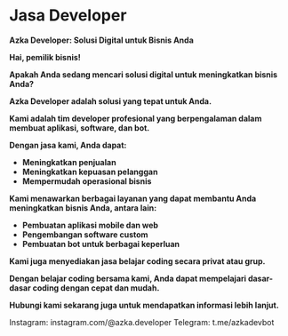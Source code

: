 # Jasa Developer
 
**Azka Developer: Solusi Digital untuk Bisnis Anda**

**Hai, pemilik bisnis!**

**Apakah Anda sedang mencari solusi digital untuk meningkatkan bisnis Anda?**

**Azka Developer adalah solusi yang tepat untuk Anda.**

**Kami adalah tim developer profesional yang berpengalaman dalam membuat aplikasi, software, dan bot.**

**Dengan jasa kami, Anda dapat:**

* **Meningkatkan penjualan**
* **Meningkatkan kepuasan pelanggan**
* **Mempermudah operasional bisnis**

**Kami menawarkan berbagai layanan yang dapat membantu Anda meningkatkan bisnis Anda, antara lain:**

* **Pembuatan aplikasi mobile dan web**
* **Pengembangan software custom**
* **Pembuatan bot untuk berbagai keperluan**

**Kami juga menyediakan jasa belajar coding secara privat atau grup.**

**Dengan belajar coding bersama kami, Anda dapat mempelajari dasar-dasar coding dengan cepat dan mudah.**

**Hubungi kami sekarang juga untuk mendapatkan informasi lebih lanjut.**

Instagram: instagram.com/@azka.developer
Telegram: t.me/azkadevbot